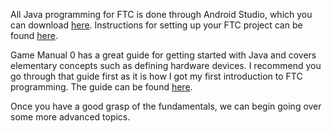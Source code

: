 All Java programming for FTC is done through Android Studio, which you can download <a href="https://developer.android.com/studio" target="_blank">here</a>. Instructions for setting up your FTC project can be found <a href="https://gm0.org/en/latest/docs/software/getting-started/using-android-studio.html" target="_blank">here</a>.

Game Manual 0 has a great guide for getting started with Java and covers elementary concepts such as defining hardware devices. I recommend you go through that guide first as it is how I got my first introduction to FTC programming. The guide can be found <a href="https://gm0.org/en/latest/docs/software/getting-started/index.html" target="_blank">here</a>.

Once you have a good grasp of the fundamentals, we can begin going over some more advanced topics.